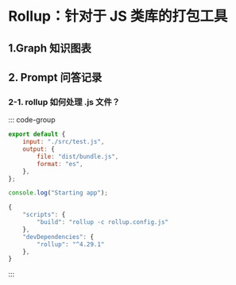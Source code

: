 # Rollup：针对于 JS 类库的打包工具

## 1.Graph 知识图表

<Mind :data="data" height="450" />
<script setup>
import { onMounted, ref } from "vue";
const data = ref({
			data: {
				text: "Rollup",
			},
			children: [ 
				{data: { text: "input 入口" }}, 
				{
					data: { text: "output 出口" }, 
					children: [
						{data: { text: "file 输出文件" }},
						{data: { text: "format 输出格式，如 iife、esm、umd" }},
						{data: { text: "name 指定库名" }},
						{data: { text: "globals 指定外部依赖的变量名" }},
					]
				}, 
				{data: { text: "plugins 功能扩展" }}, 
				{data: { text: "external 不需要打包的外部依赖" }}, 
			] 
		})
</script>

## 2. Prompt 问答记录

### 2-1. rollup 如何处理 .js 文件？

::: code-group

```js [1.配置文件 rollup.config.js]
export default {
	input: "./src/test.js",
	output: {
		file: "dist/bundle.js",
		format: "es",
	},
};
```

```js [2.目标文件 test.js]
console.log("Starting app");
```

```js [3.运行指令与依赖 package.json]
{
	"scripts": {
		"build": "rollup -c rollup.config.js"
	},
	"devDependencies": {
		"rollup": "^4.29.1"
	},
}

```

:::
